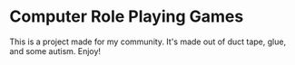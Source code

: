 # Computer Role Playing Games
This is a project made for my community. It's made out of duct tape, glue, and some autism. Enjoy! 

